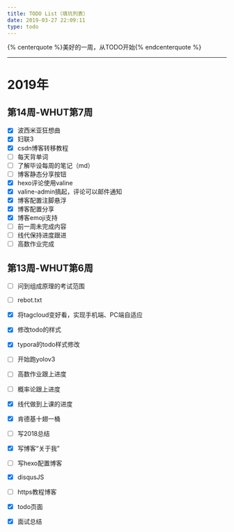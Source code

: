 ```yaml
---
title: TODO List（填坑列表）
date: 2019-03-27 22:09:11
type: todo
---
```


{% centerquote %}美好的一周，从TODO开始{% endcenterquote %}

---

# 2019年

## 第14周-WHUT第7周

- [x] 波西米亚狂想曲
- [x] 妇联3
- [x] csdn博客转移教程
- [ ] 每天背单词
- [ ] 了解毕设每周的笔记（md）
- [ ] 博客静态分享按钮
- [x] hexo评论使用valine
- [x] valine-admin搞起，评论可以邮件通知
- [x] 博客配置注脚悬浮
- [x] 博客配置分享
- [x] 博客emoji支持
- [ ] 前一周未完成内容
- [ ] 线代保持进度跟进
- [ ] 高数作业完成

## 第13周-WHUT第6周

- [ ] 问到组成原理的考试范围
- [ ] rebot.txt
- [x] 将tagcloud变好看，实现手机端、PC端自适应
- [x] 修改todo的样式
- [x] typora的todo样式修改
- [ ] 开始跑yolov3
- [ ] 高数作业跟上进度
- [ ] 概率论跟上进度
- [x] 线代做到上课的进度
- [x] 肯德基十翅一桶
- [ ] 写2018总结
- [x] 写博客“关于我”
- [ ] 写hexo配置博客
- [x] disqusJS
- [ ] https教程博客
- [x] todo页面
- [x] 面试总结




